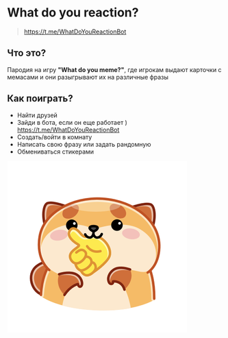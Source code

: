 # What do you reaction?
> https://t.me/WhatDoYouReactionBot

## Что это?

Пародия на игру **"What do you meme?"**, где игрокам выдают карточки с мемасами и они разыгрывают их на различные фразы

## Как поиграть?

+ Найти друзей
+ Зайди в бота, если он еще работает ) https://t.me/WhatDoYouReactionBot
+ Создать/войти в комнату
+ Написать свою фразу или задать рандомную
+ Обмениваться стикерами

![](./bot/dog.png)
